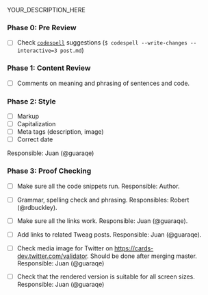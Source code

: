 YOUR_DESCRIPTION_HERE

### Phase 0: Pre Review

- [ ] Check [`codespell`](https://github.com/codespell-project/codespell) suggestions
      (`$ codespell --write-changes --interactive=3 post.md`)

### Phase 1: Content Review

- [ ] Comments on meaning and phrasing of sentences and code.

### Phase 2: Style

- [ ] Markup
- [ ] Capitalization
- [ ] Meta tags (description, image)
- [ ] Correct date

Responsible: Juan (@guaraqe)

### Phase 3: Proof Checking

- [ ] Make sure all the code snippets run.
      Responsible: Author.

- [ ] Grammar, spelling check and phrasing.
      Responsibles: Robert (@rdbuckley).

- [ ] Make sure all the links work.
      Responsible: Juan (@guaraqe).

- [ ] Add links to related Tweag posts.
      Responsible: Juan (@guaraqe).

- [ ] Check media image for Twitter on https://cards-dev.twitter.com/validator. Should be done after merging master.
      Responsible: Juan (@guaraqe)

- [ ] Check that the rendered version is suitable for all screen sizes.
      Responsible: Juan (@guaraqe)
